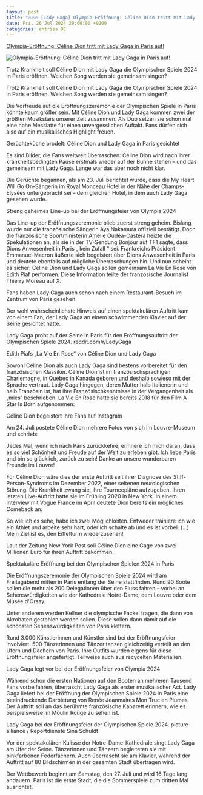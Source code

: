 ```yaml
---
layout: post
title: "🔥🔥🔥 [Lady Gaga] Olympia-Eröffnung: Céline Dion tritt mit Lady Gaga in Paris auf!"
date: Fri, 26 Jul 2024 20:00:00 +0200
categories: entries DE
---
```

[Olympia-Eröffnung: Céline Dion tritt mit Lady Gaga in Paris auf!](https://www.swr3.de/playlisten/celine-dion-lady-gaga-olympia-paris-auftritt-100.html)

![Olympia-Eröffnung: Céline Dion tritt mit Lady Gaga in Paris auf!](https://www.swr3.de/musik/news/1722004568842%2Cceline-dion-lady-gaga-paris-olympia-100~_v-16x9@2dL_-6c42aff4e68b43c7868c3240d3ebfa29867457da.jpg)

Trotz Krankheit soll Céline Dion mit Lady Gaga die Olympischen Spiele 2024 in Paris eröffnen. Welchen Song werden sie gemeinsam singen?

Trotz Krankheit soll Céline Dion mit Lady Gaga die Olympischen Spiele 2024 in Paris eröffnen. Welchen Song werden sie gemeinsam singen?

Die Vorfreude auf die Eröffnungszeremonie der Olympischen Spiele in Paris könnte kaum größer sein. Mit Céline Dion und Lady Gaga kommen zwei der größten Musikstars unserer Zeit zusammen. Als Duo setzen sie schon mal eine hohe Messlatte für einen unvergesslichen Auftakt. Fans dürfen sich also auf ein musikalisches Highlight freuen.

Gerüchteküche brodelt: Céline Dion und Lady Gaga in Paris gesichtet

Es sind Bilder, die Fans weltweit überraschen: Céline Dion wird nach ihrer krankheitsbedingten Pause erstmals wieder auf der Bühne stehen – und das gemeinsam mit Lady Gaga. Lange war das aber noch nicht klar.

Die Gerüchte begannen, als am 23. Juli berichtet wurde, dass die My Heart Will Go On-Sängerin im Royal Monceau Hotel in der Nähe der Champs-Élysées untergebracht sei – dem gleichen Hotel, in dem auch Lady Gaga gesehen wurde.

Streng geheimes Line-up bei der Eröffnungsfeier von Olympia 2024

Das Line-up der Eröffnungszeremonie blieb zuerst streng geheim. Bislang wurde nur die französische Sängerin Aya Nakamura offiziell bestätigt. Doch die französische Sportministerin Amélie Oudéa-Castéra heizte die Spekulationen an, als sie in der TV-Sendung Bonjour auf TF1 sagte, dass Dions Anwesenheit in Paris „ kein Zufall “ sei. Frankreichs Präsident Emmanuel Macron äußerte sich begeistert über Dions Anwesenheit in Paris und deutete ebenfalls auf mögliche Überraschungen hin. Und nun scheint es sicher: Céline Dion und Lady Gaga sollen gemeinsam La Vie En Rose von Édith Piaf performen. Diese Information teilte der französische Journalist Thierry Moreau auf X.

Fans haben Lady Gaga auch schon nach einem Restaurant-Besuch im Zentrum von Paris gesehen.

Der wohl wahrscheinlichste Hinweis auf einen spektakulären Auftritt kam von einem Fan, der Lady Gaga an einem schwimmenden Klavier auf der Seine gesichtet hatte.

Lady Gaga probt auf der Seine in Paris für den Eröffnungsauftritt der Olympischen Spiele 2024. reddit.com/r/LadyGaga

Édith Piafs „La Vie En Rose“ von Céline Dion und Lady Gaga

Sowohl Céline Dion als auch Lady Gaga sind bestens vorbereitet für den französischen Klassiker. Céline Dion ist im französischsprachigen Charlemagne, in Quebec in Kanada geboren und deshalb sowieso mit der Sprache vertraut. Lady Gaga hingegen, deren Mutter halb Italienerin und halb Französin ist, hat ihre Französischkenntnisse in der Vergangenheit als „mies“ beschrieben. La Vie En Rose hatte sie bereits 2018 für den Film A Star Is Born aufgenommen:

Céline Dion begeistert ihre Fans auf Instagram

Am 24. Juli postete Céline Dion mehrere Fotos von sich im Louvre-Museum und schrieb:

Jedes Mal, wenn ich nach Paris zurückkehre, erinnere ich mich daran, dass es so viel Schönheit und Freude auf der Welt zu erleben gibt. Ich liebe Paris und bin so glücklich, zurück zu sein! Danke an unsere wunderbaren Freunde im Louvre!

Für Céline Dion wäre dies der erste Auftritt seit ihrer Diagnose des Stiff-Person-Syndroms im Dezember 2022, einer seltenen neurologischen Störung. Die Krankheit zwang sie, ihre Tourneepläne aufzugeben. Ihren letzten Live-Auftritt hatte sie im Frühling 2020 in New York. In einem Interview mit Vogue France im April deutete Dion bereits ein mögliches Comeback an:

So wie ich es sehe, habe ich zwei Möglichkeiten. Entweder trainiere ich wie ein Athlet und arbeite sehr hart, oder ich schalte ab und es ist vorbei. (…) Mein Ziel ist es, den Eiffelturm wiederzusehen!

Laut der Zeitung New York Post soll Céline Dion eine Gage von zwei Millionen Euro für ihren Auftritt bekommen.

Spektakuläre Eröffnung bei den Olympischen Spielen 2024 in Paris

Die Eröffnungszeremonie der Olympischen Spiele 2024 wird am Freitagabend mitten in Paris entlang der Seine stattfinden. Rund 90 Boote sollen die mehr als 200 Delegationen über den Fluss fahren – vorbei an Sehenswürdigkeiten wie der Kathedrale Notre-Dame, dem Louvre oder dem Musée d'Orsay.

Unter anderem werden Kellner die olympische Fackel tragen, die dann von Akrobaten gestohlen werden sollen. Diese sollen dann damit auf die schönsten Sehenswürdigkeiten von Paris klettern.

Rund 3.000 Künstlerinnen und Künstler sind bei der Eröffnungsfeier involviert. 500 Tänzerinnen und Tänzer tanzen gleichzeitig verteilt an den Ufern und Dächern von Paris. Ihre Outfits wurden eigens für diese Eröffnungsfeier angefertigt. Teilweise auch aus recycelten Materialien.

Lady Gaga legt vor bei der Eröffnungsfeier von Olympia 2024

Während schon die ersten Nationen auf den Booten an mehreren Tausend Fans vorbeifahren, überrascht Lady Gaga als erster musikalischer Act. Lady Gaga liefert bei der Eröffnung der Olympischen Spiele 2024 in Paris eine beeindruckende Darbietung von Renée Jeanmaires Mon Truc en Plumes. Der Auftritt soll an das berühmte französische Kabarett erinnern, wie es beispielsweise im Moulin Rouge zu sehen ist.

Lady Gaga bei der Eröffnungsfeier der Olympischen Spiele 2024. picture-alliance / Reportdienste Sina Schuldt

Vor der spektakulären Kulisse der Notre-Dame-Kathedrale singt Lady Gaga am Ufer der Seine. Tänzerinnen und Tänzern begleiteten sie mit pinkfarbenen Federfächern. Auch überrascht sie am Klavier, während der Auftritt auf 80 Bildschirmen in der gesamten Stadt übertragen wird.

Der Wettbewerb beginnt am Samstag, den 27. Juli und wird 16 Tage lang andauern. Paris ist die erste Stadt, die die Sommerspiele zum dritten Mal ausrichtet.

